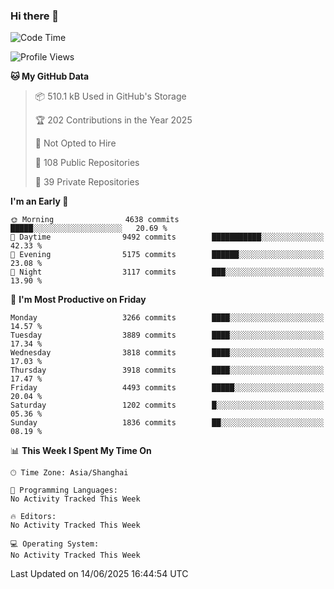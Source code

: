 ### Hi there 👋

<!--
**qbosen/qbosen** is a ✨ _special_ ✨ repository because its `README.md` (this file) appears on your GitHub profile.

Here are some ideas to get you started:

- 🔭 I’m currently working on ...
- 🌱 I’m currently learning ...
- 👯 I’m looking to collaborate on ...
- 🤔 I’m looking for help with ...
- 💬 Ask me about ...
- 📫 How to reach me: ...
- 😄 Pronouns: ...
- ⚡ Fun fact: ...
-->

<!--START_SECTION:waka-->
![Code Time](http://img.shields.io/badge/Code%20Time-2%2C111%20hrs%2036%20mins-blue)

![Profile Views](http://img.shields.io/badge/Profile%20Views-0-blue)

**🐱 My GitHub Data** 

> 📦 510.1 kB Used in GitHub's Storage 
 > 
> 🏆 202 Contributions in the Year 2025
 > 
> 🚫 Not Opted to Hire
 > 
> 📜 108 Public Repositories 
 > 
> 🔑 39 Private Repositories 
 > 
**I'm an Early 🐤** 

```text
🌞 Morning                4638 commits        █████░░░░░░░░░░░░░░░░░░░░   20.69 % 
🌆 Daytime                9492 commits        ███████████░░░░░░░░░░░░░░   42.33 % 
🌃 Evening                5175 commits        ██████░░░░░░░░░░░░░░░░░░░   23.08 % 
🌙 Night                  3117 commits        ███░░░░░░░░░░░░░░░░░░░░░░   13.90 % 
```
📅 **I'm Most Productive on Friday** 

```text
Monday                   3266 commits        ████░░░░░░░░░░░░░░░░░░░░░   14.57 % 
Tuesday                  3889 commits        ████░░░░░░░░░░░░░░░░░░░░░   17.34 % 
Wednesday                3818 commits        ████░░░░░░░░░░░░░░░░░░░░░   17.03 % 
Thursday                 3918 commits        ████░░░░░░░░░░░░░░░░░░░░░   17.47 % 
Friday                   4493 commits        █████░░░░░░░░░░░░░░░░░░░░   20.04 % 
Saturday                 1202 commits        █░░░░░░░░░░░░░░░░░░░░░░░░   05.36 % 
Sunday                   1836 commits        ██░░░░░░░░░░░░░░░░░░░░░░░   08.19 % 
```


📊 **This Week I Spent My Time On** 

```text
🕑︎ Time Zone: Asia/Shanghai

💬 Programming Languages: 
No Activity Tracked This Week

🔥 Editors: 
No Activity Tracked This Week

💻 Operating System: 
No Activity Tracked This Week
```


 Last Updated on 14/06/2025 16:44:54 UTC
<!--END_SECTION:waka-->
